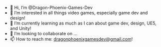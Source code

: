 - 👋 Hi, I’m @Dragon-Phoenix-Games-Dev
- 👀 I’m interested in all things video games, especially game dev and design!
- 🌱 I’m currently learning as much as I can about game dev, design, UE5, and Unity!
- 💞️ I’m looking to collaborate on ...
- 📫 How to reach me: dragonphoenixgamesdev@gmail.com!

<!---
Dragon-Phoenix-Games-Dev/Dragon-Phoenix-Games-Dev is a ✨ special ✨ repository because its `README.md` (this file) appears on your GitHub profile.
You can click the Preview link to take a look at your changes.
--->
